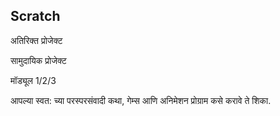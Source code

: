 ## Scratch

अतिरिक्त प्रोजेक्ट

सामुदायिक प्रोजेक्ट

मॉड्यूल 1/2/3

आपल्या स्वत: च्या परस्परसंवादी कथा, गेम्स आणि अनिमेशन प्रोग्राम कसे करावे ते शिका.